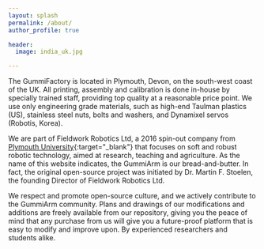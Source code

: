 ```yaml
---
layout: splash
permalink: /about/
author_profile: true

header:
  image: india_uk.jpg

---
```


The GummiFactory is located in Plymouth, Devon, on the south-west coast of the UK. All printing, assembly and calibration is done in-house by specially trained staff, providing top quality at a reasonable price point. We use only engineering grade materials, such as high-end Taulman plastics (US), stainless steel nuts, bolts and washers, and Dynamixel servos (Robotis, Korea).

We are part of Fieldwork Robotics Ltd, a 2016 spin-out company from [Plymouth University](https://www.plymouth.ac.uk/){:target="_blank"} that focuses on soft and robust robotic technology, aimed at research, teaching and agriculture. As the name of this website indicates, the GummiArm is our bread-and-butter. In fact, the original open-source project was initiated by Dr. Martin F. Stoelen, the founding Director of Fieldwork Robotics Ltd.

We respect and promote open-source culture, and we actively contribute to the GummiArm community. Plans and drawings of our modifications and additions are freely available from our repository, giving you the peace of mind that any purchase from us will give you a future-proof platform that is easy to modify and improve upon. By experienced researchers and students alike. 
